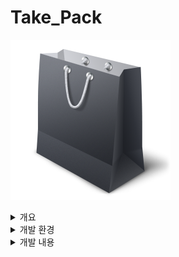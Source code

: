 # Take_Pack

![아이콘](git_img/main.png)

<details>
    <summary>개요</summary>

* 소지품을 잃어버리지 않게 도와주는 안드로이드 앱
</details>

<details>
    <summary>개발 환경</summary>

* 서버 - Nodejs
* 클라이언트 - Android
* 데이터베이스 - MySql
</details>

<details>
    <summary>개발 내용</summary>

* 개인 프로젝트
* Android, Node.js, MySQL를 이용해 개발
* 회원정보, 마커정보, 소지품목록 정보들을 데이터베이스에 저장
* 맵 로드시 현재 위치가 포커스되는 기능 구현
* 소지품을 등록할 수 있는 리스트 구현
* 맵을 길게 터치 시 장소 및 소지품 목록의 정보들을 저장하는 마커등록 기능 구현
* 일정 시간 마다 현재 위치와 마커위치를 비교 후 알람 및 진동이 울리게 하는 기능 구현

</details>
